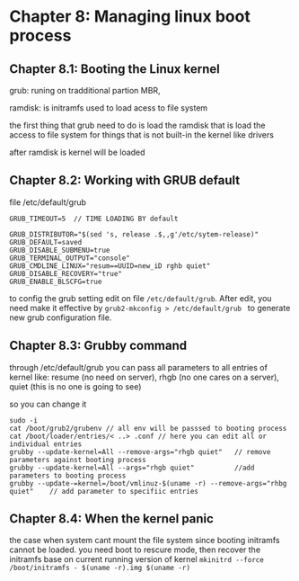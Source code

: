 # Chapter 8: Managing linux boot process

## Chapter 8.1: Booting the Linux kernel

grub: runing on tradditional partion MBR, 

ramdisk: is initramfs used to load acess to file system 

the first thing that grub need to do is load the ramdisk that is load the access to file system for things that is not built-in the kernel like drivers

after ramdisk is kernel will be loaded 


## Chapter 8.2: Working with GRUB default

file /etc/default/grub

```
GRUB_TIMEOUT=5	// TIME LOADING BY default

GRUB_DISTRIBUTOR="$(sed 's, release .$,,g'/etc/sytem-release)"
GRUB_DEFAULT=saved
GRUB_DISABLE_SUBMENU=true
GRUB_TERMINAL_OUTPUT="console"
GRUB_CMDLINE_LINUX="resum==UUID=new_iD rghb quiet"
GRUB_DISABLE_RECOVERY="true"
GRUB_ENABLE_BLSCFG=true
```

to config the grub setting edit on file ``/etc/default/grub``. After edit, you need make it effective by ``grub2-mkconfig > /etc/default/grub `` to generate new grub configuration file.

## Chapter 8.3: Grubby command

through /etc/default/grub you can pass all parameters to all entries of kernel like: resume (no need on server), rhgb (no one cares on a server), quiet (this is no one is going to see)

so you can change it

```
sudo -i
cat /boot/grub2/grubenv	// all env will be passsed to booting process
cat /boot/loader/entries/< ..> .conf // here you can edit all or individual entries
grubby --update-kernel=All --remove-args="rhgb quiet"	// remove parameters against booting process
grubby --update-kernel=All --args="rhgb quiet" 			//add parameters to booting process
grubby --update-=kernel=/boot/vmlinuz-$(uname -r) --remove-args="rhbg quiet"	// add parameter to specifiic entries

```

## Chapter 8.4: When the kernel panic

the case when system cant  mount the file system since booting initramfs cannot be loaded.
you need boot to rescure mode, then recover the initramfs base on current running version of kernel
`mkinitrd --force /boot/initramfs - $(uname -r).img $(uname -r)`

